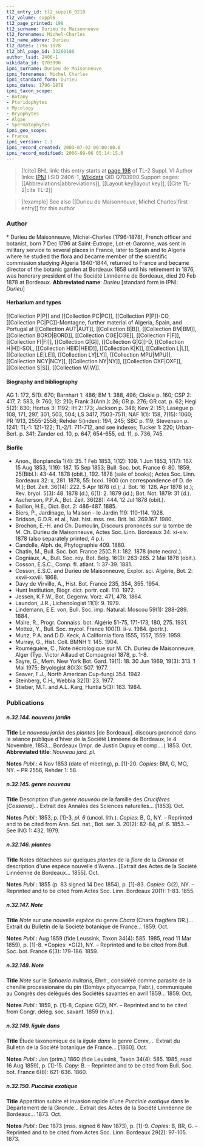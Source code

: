 ```yaml
---
tl2_entry_id: tl2_suppl6_0210
tl2_volume: suppl6
tl2_page_printed: 198
tl2_surname: Durieu de Maisonneuve
tl2_forenames: Michel-Charles
tl2_name_abbrev: Durieu
tl2_dates: 1796-1878
tl2_bhl_page_id: 33260186
author_lsid: 2406-1
wikidata_id: Q703990
ipni_surname: Durieu de Maisonneuve
ipni_forenames: Michel Charles
ipni_standard_form: Durieu
ipni_dates: 1796-1878
ipni_taxon_scope: 
- Botany
- Pteridophytes
- Mycology
- Bryophytes
- Algae
- Spermatophytes
ipni_geo_scope: 
- France
ipni_version: 1.3
ipni_record_created: 2003-07-02 00:00:00.0
ipni_record_modified: 2006-09-06 05:14:15.0
---
```


> [!cite] BHL link: this entry starts at [page 198](https://www.biodiversitylibrary.org/page/33260186) of TL-2 Suppl. VI
> Author links: [IPNI](https://www.ipni.org/a/2406-1) LSID 2406-1, [Wikidata](https://www.wikidata.org/wiki/Q703990) QID Q703990
> Support pages: [[Abbreviations|abbreviations]], [[Layout key|layout key]], [[Cite TL-2|cite TL-2]]

> [!example] See also [[Durieu de Maisonneuve, Michel Charles|first entry]] for this author

### Author

\* Durieu de Maisonneuve, Michel-Charles (1796-1878), French officer and botanist, born 7 Dec 1796 at Saint-Eutrope, Lot-et-Garonne, was sent in military service to several places in France, later to Spain and to Algeria where he studied the flora and became member of the scientific commission studying Algeria 1840-1844, returned to France and became director of the botanic garden at Bordeaux 1858 until his retirement in 1876, was honorary president of the Société Linnéenne de Bordeaux, died 20 Feb 1878 at Bordeaux. 
**Abbreviated name**: *Durieu* \[standard form in IPNI: *Durieu*\]

#### Herbarium and types

[[Collection P|P]] and [[Collection PC|PC]], [[Collection P|P]]-CO, [[Collection PC|PC]]-Montagne, further material of Algeria, Spain, and Portugal at [[Collection AUT|AUT]], [[Collection B|B]], [[Collection BM|BM]], [[Collection BORD|BORD]], [[Collection CGE|CGE]], [[Collection F|F]], [[Collection FI|FI]], [[Collection G|G]], [[Collection G|G]]-D, [[Collection H|H]]-SOL, [[Collection HEID|HEID]], [[Collection K|K]], [[Collection L|L]], [[Collection LE|LE]], [[Collection LY|LY]], [[Collection MPU|MPU]], [[Collection NCY|NCY]], [[Collection NY|NY]], [[Collection OXF|OXF]], [[Collection S|S]], [[Collection W|W]].

#### Biography and bibliography

AG 1: 172, 5(1): 670; Barnhart 1: 486; BM 1: 388, 496; Clokie p. 160; CSP 2: 417, 7: 583, 9: 760, 12: 210; Frank 3(Anh.): 26; GR p. 276; GR cat. p. 62; Hegi 5(2): 830; Hortus 3: 1192; IH 2: 173; Jackson p. 348; Kew 2: 151; Lasègue p. 108, 171, 297, 301, 503, 504; LS 3417, 7503-7511; NAF 1(1): 158, 7(15): 1060; PR 1913, 2555-2558; Rehder 5(index): 194, 245; SBC p. 119; Stevenson p. 1241; TL-1: 121-122; TL-2/1: 711-712, and see indexes; Tucker 1: 220; Urban-Berl. p. 341; Zander ed. 10, p. 647, 654-655, ed. 11, p. 736, 745.

#### Biofile

- Anon., Bonplandia 1(4): 35. 1 Feb 1853, 1(12): 109. 1 Jun 1853, 1(17): 167. 15 Aug 1853, 1(19): 187. 15 Sep 1853; Bull. Soc. bot. France 6: 80. 1859, 25(Bibl.): 43-44. 1878 (obit.), 192. 1878 (sale of books); Actes Soc. Linn. Bordeaux 32: x, 281. 1878, 55: lxxxi. 1900 (on correspondence of D. de M.); Bot. Zeit. 36(14): 222. 5 Apr 1878 (d.); J. Bot. 16: 128. Apr 1878 (d.); Rev. bryol. 5(3): 48. 1878 (d.), 6(1): 2. 1879 (id.); Bot. Not. 1879: 31 (d.).
- Ascherson, P.F.A., Bot. Zeit. 36(28): 444. 12 Jul 1878 (obit.).
- Baillon, H.E., Dict. Bot. 2: 486-487. 1885.
- Biers, P., Jardinage, la Maison – le Jardin 119: 110-114. 1928.
- Bridson, G.D.R. et al., Nat. hist. mss. res. Brit. Isl. 269.167. 1980.
- Brochon, E.-H. and Ch. Dumoulin, Discours prononcés sur la tombe de M. Ch. Durieu de Maisonneuve, Actes Soc. Linn. Bordeaux 34: xi-xiv. 1878 (also separately printed, 4 p.).
- Candolle, Alph. de, Phytographie 409. 1880.
- Chatin, M., Bull. Soc. bot. France 25(C.R.): 182. 1878 (note necrol.).
- Cogniaux, A., Bull. Soc. roy. Bot. Belg. 16(3): 263-265. 2 Mai 1878 (obit.).
- Cosson, E.S.C., Comp. fl. atlant. 1: 37-39. 1881.
- Cosson, E.S.C. and Durieu de Maisonneuve, Explor. sci. Algérie, Bot. 2: xxvii-xxviii. 1868.
- Davy de Virville, A., Hist. Bot. France 235, 354, 355. 1954.
- Hunt Institution, Biogr. dict. portr. coll. 110. 1972.
- Jessen, K.F.W., Bot. Gegenw. Vorz. 471, 478. 1864.
- Laundon, J.R., Lichenologist 11(1): 9. 1979.
- Lindemann, E.E. von, Bull. Soc. imp. Natural. Moscou 59(1): 288-289. 1884.
- Maire, R., Progr. Connaiss. bot. Algérie 51-75, 171-173, 180, 275. 1931.
- Mottez, Y., Bull. Soc. mycol. France 100(1): ii-v. 1984. (portr.).
- Munz, P.A. and D.D. Keck, A California flora 1555, 1557, 1559. 1959.
- Murray, G., Hist. Coll. BMNH 1: 145. 1904.
- Roumeguère, C., Note nécrologique sur M. Ch. Durieu de Maisonneuve, Alger (Typ. Victor Aillaud et Compagnie) 1878, p. 1-8.
- Sayre, G., Mem. New York Bot. Gard. 19(1): 18. 30 Jun 1969, 19(3): 313. 1 Mai 1975; Bryologist 80(3): 507. 1977.
- Seaver, F.J., North American Cup-fungi 354. 1942.
- Steinberg, C.H., Webbia 32(1): 23. 1977.
- Stieber, M.T. and A.L. Karg, Huntia 5(3): 163. 1984.

### Publications

##### n.32.144. nouveau jardin

**Title**
Le *nouveau jardin* des *plantes* \[de Bordeaux\]. discours prononcé dans la séance publique d'hiver de la Société Linnéene de Bordeaux, le 4 Novembre, 1853... Bordeaux (Impr. de Justin Dupuy et comp....) 1853. Oct.
**Abbreviated title**: *Nouveau jard. pl.*

**Notes**
*Publ*.: 4 Nov 1853 (date of meeting), p. \[1\]-20. *Copies*: BM, G, MO, NY. – PR 2556, Rehder 1: 58.

##### n.32.145. genre nouveau

**Title**
Description d'un *genre nouveau* de la famille des *Crucifères* \[*Cossonia*\]... Extrait des Annales des Sciences naturelles... \[1853\]. Oct.

**Notes**
*Publ*.: 1853, p. \[1\]-3, *pl. 6* (uncol. lith.). *Copies*: B, G, NY. – Reprinted and to be cited from Ann. Sci. nat., Bot. ser. 3. 20(2): 82-84, *pl. 6.* 1853. – See ING 1: 432. 1979.

##### n.32.146. plantes

**Title**
Notes détachées sur quelques *plantes* de la *flore* de la *Gironde* et description d'une espèce nouvelle d'Avena...\[Extrait des Actes de la Société Linnéenne de Bordeaux... 1855\]. Oct.

**Notes**
*Publ*.: 1855 (p. 83 signed 14 Dec 1854), p. \[1\]-83. *Copies*: G(2), NY. – Reprinted and to be cited from Actes Soc. Linn. Bordeaux 20(1): 1-83. 1855.

##### n.32.147. Note

**Title**
*Note* sur une nouvelle *espèce* du genre *Chara* (Chara fragifera DR.)... Extrait du Bulletin de la Société botanique de France... 1859. Oct.

**Notes**
*Publ*.: Aug 1859 (fide Leussink, Taxon 34(4): 585. 1985, read 11 Mar 1859), p. \[1\]-8. *Copies: *G(2), NY. – Reprinted and to be cited from Bull. Soc. bot. France 6(3): 179-186. 1859.

##### n.32.148. Note

**Title**
*Note* sur le *Sphaeria militaris*, Ehrh., considéré comme parasite de la chenille processionaire du pin (Bombyx pityocampa, Fabr.), communiquée au Congrès des delégués des Sociétés savantes en avril 1859... 1859. Oct.

**Notes**
*Publ*.: 1859, p. \[1\]-8, *Copies*: G(2), NY. – Reprinted and to be cited from Congr. délég. soc. savant. 1859 (n.v.).

##### n.32.149. ligule dans

**Title**
Étude taxonomique de la *ligule dans* le genre *Carex*,... Extrait du Bulletin de la Société botanique de France... \[1860\]. Oct.

**Notes**
*Publ*.: Jan (prim.) 1860 (fide Leussink, Taxon 34(4): 585. 1985, read 16 Aug 1859), p. \[1\]-15.
*Copy*: B. – Reprinted and to be cited from Bull. Soc. bot. France 6(8): 621-636. 1860.

##### n.32.150. Puccinie exotique

**Title**
Apparition subite et invasion rapide d'une *Puccinie exotique* dans le Département de la Gironde... Extrait des Actes de la Société Linnéenne de Bordeaux... 1873. Oct.

**Notes**
*Publ*.: Dec 1873 (mss. signed 6 Nov 1873), p. \[1\]-9. *Copies*: B, BR, G. – Reprinted and to be cited from Actes Soc. Linn. Bordeaux 29(2): 97-105. 1873.

